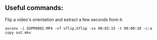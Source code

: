 

## Useful commands:

Flip a video's orientation and extract a few seconds from it.

    avconv -i GOPR0002.MP4 -vf vflip,hflip -ss 00:02:15 -t 00:00:10 -c:a copy out.mkv

